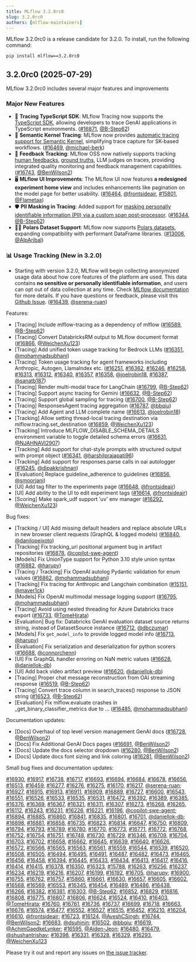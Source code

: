 ```yaml
---
title: MLflow 3.2.0rc0
slug: 3.2.0rc0
authors: [mlflow-maintainers]
---
```


MLflow 3.2.0rc0 is a release candidate for 3.2.0. To install, run the following command:

```sh
pip install mlflow==3.2.0rc0
```

## 3.2.0rc0 (2025-07-29)

MLflow 3.2.0rc0 includes several major features and improvements

### Major New Features

- 🧭 **Tracing TypeScript SDK**: MLflow Tracing now supports the [TypeScript SDK](https://github.com/mlflow/mlflow/tree/master/libs/typescript), allowing developers to trace GenAI applications in TypeScript environments. ([#16871](https://github.com/mlflow/mlflow/pull/16871), [@B-Step62](https://github.com/B-Step62))
- 🔗 **Semantic Kernel Tracing**: MLflow now provides [automatic tracing support for Semantic Kernel](https://mlflow.org/docs/latest/genai/tracing/integrations/listing/semantic_kernel/), simplifying trace capture for SK-based workflows. ([#16469](https://github.com/mlflow/mlflow/pull/16469), [@michael-berk](https://github.com/michael-berk))
- 🧪 **Feedback Tracking**: MLflow OSS now natively supports tracking [human feedbacks](https://mlflow.org/docs/latest/genai/assessments/feedback/), [ground truths](https://mlflow.org/docs/latest/genai/assessments/expectations/), LLM judges on traces, providing integrated quality monitoring and feedback management capabilities. ([#16743](https://github.com/mlflow/mlflow/pull/16743), [@BenWilson2](https://github.com/BenWilson2))
- 🖥️ **MLflow UI Improvements**: The MLflow UI now features **a redesigned experiment home view** and includes enhancements like pagination on the model page for better usability. ([#16464](https://github.com/mlflow/mlflow/pull/16464), [@frontsideair](https://github.com/frontsideair), [#15801](https://github.com/mlflow/mlflow/pull/15801), [@Flametaa](https://github.com/Flametaa))
- 🛡️ **PII Masking in Tracing**: Added support for [masking personally identifiable information (PII) via a custom span post-processor](https://mlflow.org/docs/latest/genai/tracing/observe-with-traces/masking). ([#16344](https://github.com/mlflow/mlflow/pull/16344), [@B-Step62](https://github.com/B-Step62))
- 🐻‍❄️ **Polars Dataset Support**: MLflow now supports [Polars datasets](https://mlflow.org/docs/latest/ml/dataset/#dataset), expanding compatibility with performant DataFrame libraries. ([#13006](https://github.com/mlflow/mlflow/pull/13006), [@AlpAribal](https://github.com/AlpAribal))

### 📊 Usage Tracking (New in 3.2.0)

- Starting with version 3.2.0, MLflow will begin collecting anonymized usage data about how core features of the platform are used. This data contains **no sensitive or personally identifiable information**, and users can opt out of data collection at any time. Check [MLflow documentation](https://mlflow.org/docs/latest/community/usage-tracking) for more details. If you have questions or feedback, please visit this [Github Issue](https://github.com/mlflow/mlflow/issues/16944). ([#16439](https://github.com/mlflow/mlflow/pull/16439), [@serena-ruan](https://github.com/serena-ruan))

Features:

- [Tracing] Include mlflow-tracing as a dependency of mlflow ([#16589](https://github.com/mlflow/mlflow/pull/16589), [@B-Step62](https://github.com/B-Step62))
- [Tracing] Convert DatabricksRM output to MLflow document format ([#16866](https://github.com/mlflow/mlflow/pull/16866), [@WeichenXu123](https://github.com/WeichenXu123))
- [Tracing] Add unified token usage tracking for Bedrock LLMs ([#16351](https://github.com/mlflow/mlflow/pull/16351), [@mohammadsubhani](https://github.com/mohammadsubhani))
- [Tracing] Token usage tracking for agent frameworks including Anthropic, Autogen, LlamaIndex etc. ([#16251](https://github.com/mlflow/mlflow/pull/16251), [#16362](https://github.com/mlflow/mlflow/pull/16362), [#16246](https://github.com/mlflow/mlflow/pull/16246), [#16258](https://github.com/mlflow/mlflow/pull/16258), [#16313](https://github.com/mlflow/mlflow/pull/16313), [#16312](https://github.com/mlflow/mlflow/pull/16312), [#16340](https://github.com/mlflow/mlflow/pull/16340), [#16357](https://github.com/mlflow/mlflow/pull/16357), [#16358](https://github.com/mlflow/mlflow/pull/16358), [@joelrobin18](https://github.com/joelrobin18), [#16387](https://github.com/mlflow/mlflow/pull/16387), [@sanatb187](https://github.com/sanatb187))
- [Tracing] Render multi-modal trace for LangChain ([#16799](https://github.com/mlflow/mlflow/pull/16799), [@B-Step62](https://github.com/B-Step62))
- [Tracing] Support async tracing for Gemini ([#16632](https://github.com/mlflow/mlflow/pull/16632), [@B-Step62](https://github.com/B-Step62))
- [Tracing] Support global sampling for tracing ([#16700](https://github.com/mlflow/mlflow/pull/16700), [@B-Step62](https://github.com/B-Step62))
- [Tracing] ResponsesAgent tracing aggregation ([#16787](https://github.com/mlflow/mlflow/pull/16787), [@bbqiu](https://github.com/bbqiu))
- [Tracing] Add Agent and LLM complete name ([#16613](https://github.com/mlflow/mlflow/pull/16613), [@joelrobin18](https://github.com/joelrobin18))
- [Tracking] Allow setting thread-local tracing destination via mlflow.tracing.set_destination ([#16859](https://github.com/mlflow/mlflow/pull/16859), [@WeichenXu123](https://github.com/WeichenXu123))
- [Tracking] Introduce MLFLOW_DISABLE_SCHEMA_DETAILS environment variable to toggle detailed schema errors ([#16631](https://github.com/mlflow/mlflow/pull/16631), [@NJAHNAVI2907](https://github.com/NJAHNAVI2907))
- [Tracking] Add support for chat-style prompts with structured output with prompt object ([#16341](https://github.com/mlflow/mlflow/pull/16341), [@harshilprajapati96](https://github.com/harshilprajapati96))
- [Tracking] Add support for responses.parse calls in oai autologger ([#16245](https://github.com/mlflow/mlflow/pull/16245), [@dipakkrishnan](https://github.com/dipakkrishnan))
- [Evaluation] Replace guideline_adherence to guidelines ([#16856](https://github.com/mlflow/mlflow/pull/16856), [@smoorjani](https://github.com/smoorjani))
- [UI] Add tag filter to the experiments page ([#16648](https://github.com/mlflow/mlflow/pull/16648), [@frontsideair](https://github.com/frontsideair))
- [UI] Add ability to the UI to edit experiment tags ([#16614](https://github.com/mlflow/mlflow/pull/16614), [@frontsideair](https://github.com/frontsideair))
- [Scoring] Make spark_udf support 'uv' env manager ([#16292](https://github.com/mlflow/mlflow/pull/16292), [@WeichenXu123](https://github.com/WeichenXu123))

Bug fixes:

- [Tracking / UI] Add missing default headers and replace absolute URLs in new browser client requests (GraphQL & logged models) ([#16840](https://github.com/mlflow/mlflow/pull/16840), [@danilopeixoto](https://github.com/danilopeixoto))
- [Tracking] Fix tracking_uri positional argument bug in artifact repositories ([#16878](https://github.com/mlflow/mlflow/pull/16878), [@copilot-swe-agent](https://github.com/copilot-swe-agent))
- [Models] Fix UnionType support for Python 3.10 style union syntax ([#16882](https://github.com/mlflow/mlflow/pull/16882), [@harupy](https://github.com/harupy))
- [Tracing / Tracking] Fix OpenAI autolog Pydantic validation for enum values ([#16862](https://github.com/mlflow/mlflow/pull/16862), [@mohammadsubhani](https://github.com/mohammadsubhani))
- [Tracking] Fix tracing for Anthropic and Langchain combination ([#15151](https://github.com/mlflow/mlflow/pull/15151), [@maver1ck](https://github.com/maver1ck))
- [Models] Fix OpenAI multimodal message logging support ([#16795](https://github.com/mlflow/mlflow/pull/16795), [@mohammadsubhani](https://github.com/mohammadsubhani))
- [Tracing] Avoid using nested threading for Azure Databricks trace export ([#16733](https://github.com/mlflow/mlflow/pull/16733), [@TomeHirata](https://github.com/TomeHirata))
- [Evaluation] Bug fix: Databricks GenAI evaluation dataset source returns string, instead of DatasetSource instance ([#16712](https://github.com/mlflow/mlflow/pull/16712), [@dbczumar](https://github.com/dbczumar))
- [Models] Fix `get_model_info` to provide logged model info ([#16713](https://github.com/mlflow/mlflow/pull/16713), [@harupy](https://github.com/harupy))
- [Evaluation] Fix serialization and deserialization for python scorers ([#16688](https://github.com/mlflow/mlflow/pull/16688), [@connorchenn](https://github.com/connorchenn))
- [UI] Fix GraphQL handler erroring on NaN metric values ([#16628](https://github.com/mlflow/mlflow/pull/16628), [@daniellok-db](https://github.com/daniellok-db))
- [UI] Add back video artifact preview ([#16620](https://github.com/mlflow/mlflow/pull/16620), [@daniellok-db](https://github.com/daniellok-db))
- [Tracing] Proper chat message reconstruction from OAI streaming response ([#16519](https://github.com/mlflow/mlflow/pull/16519), [@B-Step62](https://github.com/B-Step62))
- [Tracing] Convert trace column in search_traces() response to JSON string ([#16523](https://github.com/mlflow/mlflow/pull/16523), [@B-Step62](https://github.com/B-Step62))
- [Evaluation] Fix mlflow.evaluate crashes in \_get_binary_classifier_metrics due to … ([#16485](https://github.com/mlflow/mlflow/pull/16485), [@mohammadsubhani](https://github.com/mohammadsubhani))

Documentation updates:

- [Docs] Overhaul of top level version management GenAI docs ([#16728](https://github.com/mlflow/mlflow/pull/16728), [@BenWilson2](https://github.com/BenWilson2))
- [Docs] Fix Additional GenAI Docs pages ([#16691](https://github.com/mlflow/mlflow/pull/16691), [@BenWilson2](https://github.com/BenWilson2))
- [Docs] Update the docs selector dropdown ([#16280](https://github.com/mlflow/mlflow/pull/16280), [@BenWilson2](https://github.com/BenWilson2))
- [Docs] Update docs font sizing and link coloring ([#16281](https://github.com/mlflow/mlflow/pull/16281), [@BenWilson2](https://github.com/BenWilson2))

Small bug fixes and documentation updates:

[#16930](https://github.com/mlflow/mlflow/pull/16930), [#16917](https://github.com/mlflow/mlflow/pull/16917), [#16738](https://github.com/mlflow/mlflow/pull/16738), [#16717](https://github.com/mlflow/mlflow/pull/16717), [#16693](https://github.com/mlflow/mlflow/pull/16693), [#16694](https://github.com/mlflow/mlflow/pull/16694), [#16684](https://github.com/mlflow/mlflow/pull/16684), [#16678](https://github.com/mlflow/mlflow/pull/16678), [#16656](https://github.com/mlflow/mlflow/pull/16656), [#16513](https://github.com/mlflow/mlflow/pull/16513), [#16459](https://github.com/mlflow/mlflow/pull/16459), [#16277](https://github.com/mlflow/mlflow/pull/16277), [#16276](https://github.com/mlflow/mlflow/pull/16276), [#16275](https://github.com/mlflow/mlflow/pull/16275), [#16170](https://github.com/mlflow/mlflow/pull/16170), [#16217](https://github.com/mlflow/mlflow/pull/16217), [@serena-ruan](https://github.com/serena-ruan); [#16927](https://github.com/mlflow/mlflow/pull/16927), [#16915](https://github.com/mlflow/mlflow/pull/16915), [#16913](https://github.com/mlflow/mlflow/pull/16913), [#16911](https://github.com/mlflow/mlflow/pull/16911), [#16909](https://github.com/mlflow/mlflow/pull/16909), [#16889](https://github.com/mlflow/mlflow/pull/16889), [#16727](https://github.com/mlflow/mlflow/pull/16727), [#16600](https://github.com/mlflow/mlflow/pull/16600), [#16543](https://github.com/mlflow/mlflow/pull/16543), [#16551](https://github.com/mlflow/mlflow/pull/16551), [#16526](https://github.com/mlflow/mlflow/pull/16526), [#16533](https://github.com/mlflow/mlflow/pull/16533), [#16535](https://github.com/mlflow/mlflow/pull/16535), [#16531](https://github.com/mlflow/mlflow/pull/16531), [#16472](https://github.com/mlflow/mlflow/pull/16472), [#16392](https://github.com/mlflow/mlflow/pull/16392), [#16389](https://github.com/mlflow/mlflow/pull/16389), [#16385](https://github.com/mlflow/mlflow/pull/16385), [#16376](https://github.com/mlflow/mlflow/pull/16376), [#16369](https://github.com/mlflow/mlflow/pull/16369), [#16367](https://github.com/mlflow/mlflow/pull/16367), [#16321](https://github.com/mlflow/mlflow/pull/16321), [#16311](https://github.com/mlflow/mlflow/pull/16311), [#16307](https://github.com/mlflow/mlflow/pull/16307), [#16273](https://github.com/mlflow/mlflow/pull/16273), [#16268](https://github.com/mlflow/mlflow/pull/16268), [#16265](https://github.com/mlflow/mlflow/pull/16265), [#16112](https://github.com/mlflow/mlflow/pull/16112), [#16243](https://github.com/mlflow/mlflow/pull/16243), [#16231](https://github.com/mlflow/mlflow/pull/16231), [#16226](https://github.com/mlflow/mlflow/pull/16226), [#16221](https://github.com/mlflow/mlflow/pull/16221), [#16196](https://github.com/mlflow/mlflow/pull/16196), [@copilot-swe-agent](https://github.com/copilot-swe-agent); [#16894](https://github.com/mlflow/mlflow/pull/16894), [#16885](https://github.com/mlflow/mlflow/pull/16885), [#16860](https://github.com/mlflow/mlflow/pull/16860), [#16841](https://github.com/mlflow/mlflow/pull/16841), [#16835](https://github.com/mlflow/mlflow/pull/16835), [#16801](https://github.com/mlflow/mlflow/pull/16801), [#16701](https://github.com/mlflow/mlflow/pull/16701), [@daniellok-db](https://github.com/daniellok-db); [#16898](https://github.com/mlflow/mlflow/pull/16898), [#16881](https://github.com/mlflow/mlflow/pull/16881), [#16858](https://github.com/mlflow/mlflow/pull/16858), [#16735](https://github.com/mlflow/mlflow/pull/16735), [#16823](https://github.com/mlflow/mlflow/pull/16823), [#16814](https://github.com/mlflow/mlflow/pull/16814), [#16647](https://github.com/mlflow/mlflow/pull/16647), [#16750](https://github.com/mlflow/mlflow/pull/16750), [#16809](https://github.com/mlflow/mlflow/pull/16809), [#16794](https://github.com/mlflow/mlflow/pull/16794), [#16793](https://github.com/mlflow/mlflow/pull/16793), [#16789](https://github.com/mlflow/mlflow/pull/16789), [#16780](https://github.com/mlflow/mlflow/pull/16780), [#16770](https://github.com/mlflow/mlflow/pull/16770), [#16773](https://github.com/mlflow/mlflow/pull/16773), [#16771](https://github.com/mlflow/mlflow/pull/16771), [#16772](https://github.com/mlflow/mlflow/pull/16772), [#16768](https://github.com/mlflow/mlflow/pull/16768), [#16752](https://github.com/mlflow/mlflow/pull/16752), [#16754](https://github.com/mlflow/mlflow/pull/16754), [#16751](https://github.com/mlflow/mlflow/pull/16751), [#16748](https://github.com/mlflow/mlflow/pull/16748), [#16730](https://github.com/mlflow/mlflow/pull/16730), [#16729](https://github.com/mlflow/mlflow/pull/16729), [#16346](https://github.com/mlflow/mlflow/pull/16346), [#16709](https://github.com/mlflow/mlflow/pull/16709), [#16704](https://github.com/mlflow/mlflow/pull/16704), [#16703](https://github.com/mlflow/mlflow/pull/16703), [#16702](https://github.com/mlflow/mlflow/pull/16702), [#16658](https://github.com/mlflow/mlflow/pull/16658), [#16662](https://github.com/mlflow/mlflow/pull/16662), [#16645](https://github.com/mlflow/mlflow/pull/16645), [#16639](https://github.com/mlflow/mlflow/pull/16639), [#16640](https://github.com/mlflow/mlflow/pull/16640), [#16626](https://github.com/mlflow/mlflow/pull/16626), [#16572](https://github.com/mlflow/mlflow/pull/16572), [#16566](https://github.com/mlflow/mlflow/pull/16566), [#16565](https://github.com/mlflow/mlflow/pull/16565), [#16563](https://github.com/mlflow/mlflow/pull/16563), [#16561](https://github.com/mlflow/mlflow/pull/16561), [#16559](https://github.com/mlflow/mlflow/pull/16559), [#16544](https://github.com/mlflow/mlflow/pull/16544), [#16539](https://github.com/mlflow/mlflow/pull/16539), [#16520](https://github.com/mlflow/mlflow/pull/16520), [#16508](https://github.com/mlflow/mlflow/pull/16508), [#16505](https://github.com/mlflow/mlflow/pull/16505), [#16494](https://github.com/mlflow/mlflow/pull/16494), [#16495](https://github.com/mlflow/mlflow/pull/16495), [#16491](https://github.com/mlflow/mlflow/pull/16491), [#16487](https://github.com/mlflow/mlflow/pull/16487), [#16482](https://github.com/mlflow/mlflow/pull/16482), [#16473](https://github.com/mlflow/mlflow/pull/16473), [#16465](https://github.com/mlflow/mlflow/pull/16465), [#16456](https://github.com/mlflow/mlflow/pull/16456), [#16458](https://github.com/mlflow/mlflow/pull/16458), [#16394](https://github.com/mlflow/mlflow/pull/16394), [#16445](https://github.com/mlflow/mlflow/pull/16445), [#16433](https://github.com/mlflow/mlflow/pull/16433), [#16434](https://github.com/mlflow/mlflow/pull/16434), [#16413](https://github.com/mlflow/mlflow/pull/16413), [#16417](https://github.com/mlflow/mlflow/pull/16417), [#16416](https://github.com/mlflow/mlflow/pull/16416), [#16414](https://github.com/mlflow/mlflow/pull/16414), [#16415](https://github.com/mlflow/mlflow/pull/16415), [#16378](https://github.com/mlflow/mlflow/pull/16378), [#16350](https://github.com/mlflow/mlflow/pull/16350), [#16323](https://github.com/mlflow/mlflow/pull/16323), [#15788](https://github.com/mlflow/mlflow/pull/15788), [#16263](https://github.com/mlflow/mlflow/pull/16263), [#16256](https://github.com/mlflow/mlflow/pull/16256), [#16237](https://github.com/mlflow/mlflow/pull/16237), [#16234](https://github.com/mlflow/mlflow/pull/16234), [#16219](https://github.com/mlflow/mlflow/pull/16219), [#16216](https://github.com/mlflow/mlflow/pull/16216), [#16207](https://github.com/mlflow/mlflow/pull/16207), [#16199](https://github.com/mlflow/mlflow/pull/16199), [#16192](https://github.com/mlflow/mlflow/pull/16192), [#16705](https://github.com/mlflow/mlflow/pull/16705), [@harupy](https://github.com/harupy); [#16900](https://github.com/mlflow/mlflow/pull/16900), [#16755](https://github.com/mlflow/mlflow/pull/16755), [#16762](https://github.com/mlflow/mlflow/pull/16762), [#16757](https://github.com/mlflow/mlflow/pull/16757), [#15860](https://github.com/mlflow/mlflow/pull/15860), [#16661](https://github.com/mlflow/mlflow/pull/16661), [#16630](https://github.com/mlflow/mlflow/pull/16630), [#16657](https://github.com/mlflow/mlflow/pull/16657), [#16605](https://github.com/mlflow/mlflow/pull/16605), [#16602](https://github.com/mlflow/mlflow/pull/16602), [#16568](https://github.com/mlflow/mlflow/pull/16568), [#16569](https://github.com/mlflow/mlflow/pull/16569), [#16553](https://github.com/mlflow/mlflow/pull/16553), [#16345](https://github.com/mlflow/mlflow/pull/16345), [#16454](https://github.com/mlflow/mlflow/pull/16454), [#16489](https://github.com/mlflow/mlflow/pull/16489), [#16486](https://github.com/mlflow/mlflow/pull/16486), [#16438](https://github.com/mlflow/mlflow/pull/16438), [#16266](https://github.com/mlflow/mlflow/pull/16266), [#16382](https://github.com/mlflow/mlflow/pull/16382), [#16381](https://github.com/mlflow/mlflow/pull/16381), [#16303](https://github.com/mlflow/mlflow/pull/16303), [@B-Step62](https://github.com/B-Step62); [#16852](https://github.com/mlflow/mlflow/pull/16852), [#16829](https://github.com/mlflow/mlflow/pull/16829), [#16816](https://github.com/mlflow/mlflow/pull/16816), [#16808](https://github.com/mlflow/mlflow/pull/16808), [#16775](https://github.com/mlflow/mlflow/pull/16775), [#16807](https://github.com/mlflow/mlflow/pull/16807), [#16806](https://github.com/mlflow/mlflow/pull/16806), [#16624](https://github.com/mlflow/mlflow/pull/16624), [#16524](https://github.com/mlflow/mlflow/pull/16524), [#16410](https://github.com/mlflow/mlflow/pull/16410), [#16403](https://github.com/mlflow/mlflow/pull/16403), [@TomeHirata](https://github.com/TomeHirata); [#16760](https://github.com/mlflow/mlflow/pull/16760), [#16761](https://github.com/mlflow/mlflow/pull/16761), [#16736](https://github.com/mlflow/mlflow/pull/16736), [#16737](https://github.com/mlflow/mlflow/pull/16737), [#16699](https://github.com/mlflow/mlflow/pull/16699), [#16718](https://github.com/mlflow/mlflow/pull/16718), [#16663](https://github.com/mlflow/mlflow/pull/16663), [#16676](https://github.com/mlflow/mlflow/pull/16676), [#16574](https://github.com/mlflow/mlflow/pull/16574), [#16477](https://github.com/mlflow/mlflow/pull/16477), [#16552](https://github.com/mlflow/mlflow/pull/16552), [#16527](https://github.com/mlflow/mlflow/pull/16527), [#16515](https://github.com/mlflow/mlflow/pull/16515), [#16452](https://github.com/mlflow/mlflow/pull/16452), [#16210](https://github.com/mlflow/mlflow/pull/16210), [#16204](https://github.com/mlflow/mlflow/pull/16204), [#16610](https://github.com/mlflow/mlflow/pull/16610), [@frontsideair](https://github.com/frontsideair); [#16723](https://github.com/mlflow/mlflow/pull/16723), [#16124](https://github.com/mlflow/mlflow/pull/16124), [@AveshCSingh](https://github.com/AveshCSingh); [#16744](https://github.com/mlflow/mlflow/pull/16744), [@BenWilson2](https://github.com/BenWilson2); [#16683](https://github.com/mlflow/mlflow/pull/16683), [@dsuhinin](https://github.com/dsuhinin); [#16502](https://github.com/mlflow/mlflow/pull/16502), [@bbqiu](https://github.com/bbqiu); [#16619](https://github.com/mlflow/mlflow/pull/16619), [@AchimGaedkeLynker](https://github.com/AchimGaedkeLynker); [#16595](https://github.com/mlflow/mlflow/pull/16595), [@Aiden-Jeon](https://github.com/Aiden-Jeon); [#16480](https://github.com/mlflow/mlflow/pull/16480), [#16479](https://github.com/mlflow/mlflow/pull/16479), [@shushantrishav](https://github.com/shushantrishav); [#16398](https://github.com/mlflow/mlflow/pull/16398), [#16331](https://github.com/mlflow/mlflow/pull/16331), [#16328](https://github.com/mlflow/mlflow/pull/16328), [#16329](https://github.com/mlflow/mlflow/pull/16329), [#16293](https://github.com/mlflow/mlflow/pull/16293), [@WeichenXu123](https://github.com/WeichenXu123)

Please try it out and report any issues on [the issue tracker](https://github.com/mlflow/mlflow/issues).
